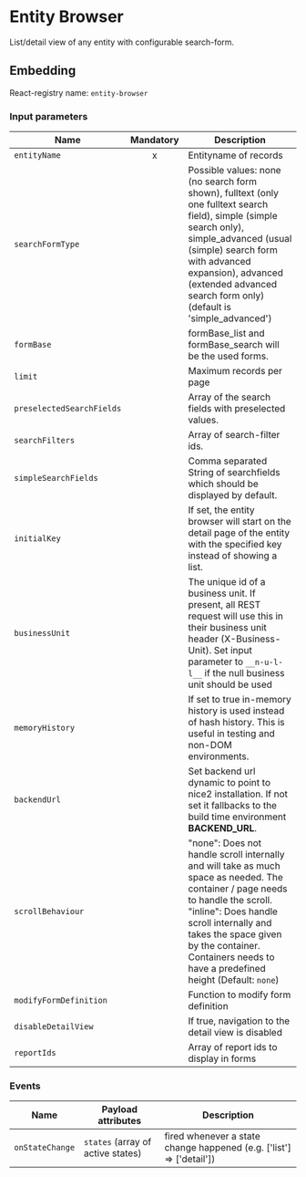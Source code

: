 # Entity Browser
List/detail view of any entity with configurable search-form.

## Embedding

React-registry name: `entity-browser`

### Input parameters

| Name                   | Mandatory | Description
|------------------------|:---------:|-------------
| `entityName`           |x          | Entityname of records
| `searchFormType`       |           | Possible values: none (no search form shown), fulltext (only one fulltext search field), simple (simple search only), simple_advanced (usual (simple) search form with advanced expansion), advanced (extended advanced search form only) (default is 'simple_advanced')
| `formBase`             |           | formBase_list and formBase_search will be the used forms.
| `limit`                |           | Maximum records per page
| `preselectedSearchFields`|         | Array of the search fields with preselected values.
| `searchFilters`        |           | Array of search-filter ids.
| `simpleSearchFields`   |           | Comma separated String of searchfields which should be displayed by default.
| `initialKey`           |           | If set, the entity browser will start on the detail page of the entity with the specified key instead of showing a list.
| `businessUnit`         |           | The unique id of a business unit. If present, all REST request will use this in their business unit header (X-Business-Unit). Set input parameter to `__n-u-l-l__` if the null business unit should be used
| `memoryHistory`        |           | If set to true in-memory history is used instead of hash history. This is useful in testing and non-DOM environments.
| `backendUrl`           |           | Set backend url dynamic to point to nice2 installation. If not set it fallbacks to the build time environment __BACKEND_URL__.
| `scrollBehaviour`      |           | "none": Does not handle scroll internally and will take as much space as needed. The container / page needs to handle the scroll. "inline": Does handle scroll internally and takes the space given by the container. Containers needs to have a predefined height (Default: `none`)
| `modifyFormDefinition` |           | Function to modify form definition
| `disableDetailView`    |           | If true, navigation to the detail view is disabled
| `reportIds`            |           | Array of report ids to display in forms

### Events

| Name            | Payload attributes | Description
|-----------------|--------------------|-------------
| `onStateChange` | `states` (array of active states) | fired whenever a state change happened (e.g. ['list'] => ['detail'])
